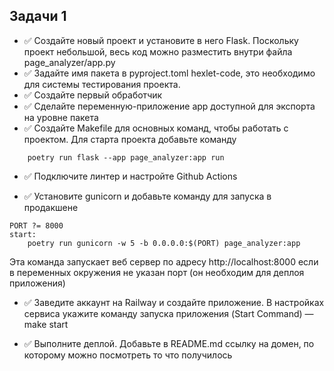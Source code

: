## Задачи 1
* ✅ Создайте новый проект и установите в него Flask. Поскольку проект небольшой, весь код можно разместить внутри файла page_analyzer/app.py
* ✅ Задайте имя пакета в pyproject.toml hexlet-code, это необходимо для системы тестирования проекта.
* ✅ Создайте первый обработчик
* ✅ Сделайте переменную-приложение app доступной для экспорта на уровне пакета
* ✅ Создайте Makefile для основных команд, чтобы работать с проектом. Для старта проекта добавьте команду

```dev:
	poetry run flask --app page_analyzer:app run
```

* ✅ Подключите линтер и настройте Github Actions

* ✅ Установите gunicorn и добавьте команду для запуска в продакшене

```
PORT ?= 8000
start:
	poetry run gunicorn -w 5 -b 0.0.0.0:$(PORT) page_analyzer:app
```

Эта команда запускает веб сервер по адресу http://localhost:8000 если в переменных окружения не указан порт (он необходим для деплоя приложения)

* ✅ Заведите аккаунт на Railway и создайте приложение. В настройках сервиса укажите команду запуска приложения (Start Command) — make start

* ✅ Выполните деплой. Добавьте в README.md ссылку на домен, по которому можно посмотреть то что получилось